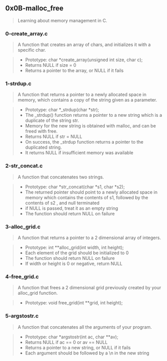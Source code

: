 ## 0x0B-malloc_free
> Learning about memory management in C.

### 0-create_array.c
> A function that creates an array of chars, and initializes it with a specific char.

> * Prototype: char *create_array(unsigned int size, char c);
> * Returns NULL if size = 0
> * Returns a pointer to the array, or NULL if it fails
### 1-strdup.c
> A function that returns a pointer to a newly allocated space in memory, which contains a copy of the string given as a parameter.

> * Prototype: char *_strdup(char *str);
> * The _strdup() function returns a pointer to a new string which is a duplicate of the string str.
> * Memory for the new string is obtained with malloc, and can be freed with free.
> * Returns NULL if str = NULL
> * On success, the _strdup function returns a pointer to the duplicated string.
> * It returns NULL if insufficient memory was available
### 2-str_concat.c
> A function that concatenates two strings.

> * Prototype: char *str_concat(char *s1, char *s2);
> * The returned pointer should point to a newly allocated space in memory which contains
the contents of s1, followed by the contents of s2 , and null terminated
> * if NULL is passed, treat it as an empty string
> * The function should return NULL on failure
### 3-alloc_grid.c
> A function that returns a pointer to a 2 dimensional array of integers.

> * Prototype: int **alloc_grid(int width, int height);
> * Each element of the grid should be initialized to 0
> * The function should return NULL on failure
> * If width or height is 0 or negative, return NULL
### 4-free_grid.c
> A function that frees a 2 dimensional grid previously created by your alloc_grid function.

> * Prototype: void free_grid(int **grid, int height);
### 5-argstostr.c
> A function that concatenates all the arguments of your program.

> * Prototype: char *argstostr(int ac, char **av);
> * Returns NULL if ac == 0 or av == NULL
> * Returns a pointer to a new string, or NULL if it fails
> * Each argument should be followed by a \n in the new string